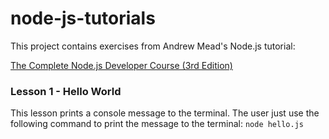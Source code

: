 # node-js-tutorials
This project contains exercises from Andrew Mead's Node.js tutorial:

[The Complete Node.js Developer Course (3rd Edition)](https://www.udemy.com/course/the-complete-nodejs-developer-course-2/)

### Lesson 1 - Hello World
This lesson prints a console message to the terminal. The user just use the following command to print the message to the terminal:
`node hello.js`

